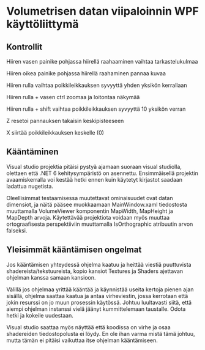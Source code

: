 # Volumetrisen datan viipaloinnin WPF käyttöliittymä

## Kontrollit

Hiiren vasen painike pohjassa hiirellä raahaaminen vaihtaa tarkastelukulmaa

Hiiren oikea painike pohjassa hiirellä raahaminen pannaa kuvaa

Hiiren rulla vaihtaa poikkileikkauksen syvyyttä yhden yksikön kerrallaan

Hiiren rulla + vasen ctrl zoomaa ja loitontaa näkymää

Hiiren rulla + shift vaihtaa poikkileikkauksen syvyyttä 10 yksikön verran

Z resetoi pannauksen takaisin keskipisteeseen

X siirtää poikkileikkauksen keskelle (0)

## Kääntäminen

Visual studio projektia pitäisi pystyä ajamaan suoraan visual studiolla, 
olettaen että .NET 6 kehitysympäristö on asennettu. Ensimmäisellä projektin 
avaamiskerralla 
voi kestää hetki ennen kuin käytetyt kirjastot saadaan ladattua nugetista. 

Oleellisimmat testaamisessa muutettavat ominaisuudet ovat datan dimensiot, ja näitä 
pääsee muokkaamaan MainWindow.xaml tiedostosta muuttamalla VolumeViewer komponentin 
MapWidth, MapHeight ja MapDepth arvoja. Käytettävää projektiota voidaan myös muuttaa 
ortograafisesta perspektiiviin muuttamalla IsOrthographic atribuutin arvon falseksi. 

## Yleisimmät kääntämisen ongelmat 

Jos kääntämisen yhteydessä ohjelma kaatuu ja heittää 
viestiä puuttuvista shadereista/tekstuureista, kopio kansiot Textures ja 
Shaders ajettavan ohjelman kanssa samaan kansioon.

Välillä jos ohjelmaa yrittää kääntää ja käynnistää useita kertoja pienen ajan sisällä, 
ohjelma saattaa kaatua ja antaa virheviestin, jossa kerrotaan että 
jokin resurssi on jo muun prosessin käytössä. Johtuu luultavasti siitä, että 
aiempi ohjelman instanssi vielä jäänyt kummittelemaan taustalle. Odota hetki ja 
kokeile uudestaan.

Visual studio saattaa myös näyttää että koodissa on virhe ja osaa shadereiden 
tiedostopolusta ei löydy. En ole ihan varma mistä tämä johtuu, mutta tämän 
ei pitäisi vaikuttaa itse ohjelman kääntämiseen.
